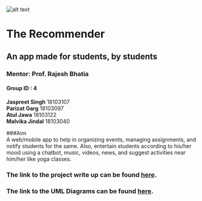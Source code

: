 ![alt text](https://github.com/J-Singh99/The-Recommender/blob/master/ReadMe%20Images/RecommendationEngine.webp)
  
  
  
  
# The Recommender
## An app made for students, by students
  
### Mentor: Prof. Rajesh Bhatia
#### Group ID : 4  

**Jaspreet Singh** 18103107  
**Parizat Garg** 18103097  
**Atul Jawa** 18103122  
**Malvika Jindal**  18103040
  



###Aim  
A web/mobile app to help in organizing events, managing assignments, and notify students for the same. Also, entertain students according to his/her mood using a chatbot, music, videos, news, and suggest activities near him/her like yoga classes.













### The link to the project write up can be found [here](https://docs.google.com/document/d/1e4s_ns_DGjKBgFjUaxnllk0Nj08A2Vivo7f9j8acFW4/edit?usp=sharing).  
### The link to the UML Diagrams can be found [here](https://drive.google.com/drive/folders/1B_514GvPcEAeFQ03XSfG496SJAam8VPp?usp=sharing).
